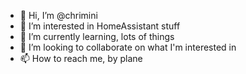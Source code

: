 - 👋 Hi, I’m @chrimini
- 👀 I’m interested in HomeAssistant stuff
- 🌱 I’m currently learning, lots of things
- 💞️ I’m looking to collaborate on what I'm interested in
- 📫 How to reach me, by plane

<!---
chrimini/chrimini is a ✨ special ✨ repository because its `README.md` (this file) appears on your GitHub profile.
You can click the Preview link to take a look at your changes.
--->

